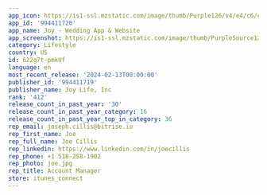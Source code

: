 ```yaml
---
app_icon: https://is1-ssl.mzstatic.com/image/thumb/Purple126/v4/e4/c6/c6/e4c6c6c9-92e7-84d5-4d3c-b8a789612b0d/AppIcon-0-0-1x_U007ephone-0-0-85-220.png/1024x1024bb.png
app_id: '994411720'
app_name: Joy - Wedding App & Website
app_screenshot: https://is1-ssl.mzstatic.com/image/thumb/PurpleSource126/v4/8e/81/f4/8e81f4d4-4037-da8f-8b4f-96f0e1b1c226/82011dc2-4ae8-44e7-b0d8-dd0288f4bd68_1.jpg/1284x2778bb.png
category: Lifestyle
country: US
id: 622g7t-pmkUf
language: en
most_recent_release: '2024-02-13T00:00:00'
publisher_id: '994411719'
publisher_name: Joy Life, Inc
rank: '412'
release_count_in_past_year: '30'
release_count_in_past_year_category: 16
release_count_in_past_year_top_in_category: 36
rep_email: joseph.cillis@bitrise.io
rep_first_name: Joe
rep_full_name: Joe Cillis
rep_linkedin: https://www.linkedin.com/in/joecillis
rep_phone: +1 518-258-1902
rep_photo: joe.jpg
rep_title: Account Manager
store: itunes_connect
---
```

